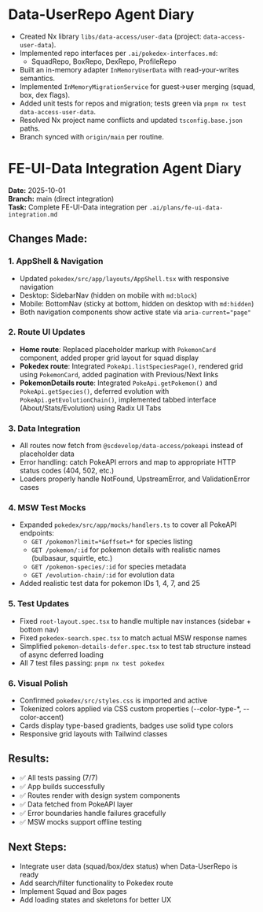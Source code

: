 # Data-UserRepo Agent Diary

- Created Nx library `libs/data-access/user-data` (project: `data-access-user-data`).
- Implemented repo interfaces per `.ai/pokedex-interfaces.md`:
  - SquadRepo, BoxRepo, DexRepo, ProfileRepo
- Built an in-memory adapter `InMemoryUserData` with read-your-writes semantics.
- Implemented `InMemoryMigrationService` for guest→user merging (squad, box, dex flags).
- Added unit tests for repos and migration; tests green via `pnpm nx test data-access-user-data`.
- Resolved Nx project name conflicts and updated `tsconfig.base.json` paths.
- Branch synced with `origin/main` per routine.

# FE-UI-Data Integration Agent Diary

**Date:** 2025-10-01  
**Branch:** main (direct integration)  
**Task:** Complete FE-UI-Data integration per `.ai/plans/fe-ui-data-integration.md`

## Changes Made:

### 1. AppShell & Navigation
- Updated `pokedex/src/app/layouts/AppShell.tsx` with responsive navigation
- Desktop: SidebarNav (hidden on mobile with `md:block`)
- Mobile: BottomNav (sticky at bottom, hidden on desktop with `md:hidden`)
- Both navigation components show active state via `aria-current="page"`

### 2. Route UI Updates
- **Home route**: Replaced placeholder markup with `PokemonCard` component, added proper grid layout for squad display
- **Pokedex route**: Integrated `PokeApi.listSpeciesPage()`, rendered grid using `PokemonCard`, added pagination with Previous/Next links
- **PokemonDetails route**: Integrated `PokeApi.getPokemon()` and `PokeApi.getSpecies()`, deferred evolution with `PokeApi.getEvolutionChain()`, implemented tabbed interface (About/Stats/Evolution) using Radix UI Tabs

### 3. Data Integration
- All routes now fetch from `@scdevelop/data-access/pokeapi` instead of placeholder data
- Error handling: catch PokeAPI errors and map to appropriate HTTP status codes (404, 502, etc.)
- Loaders properly handle NotFound, UpstreamError, and ValidationError cases

### 4. MSW Test Mocks
- Expanded `pokedex/src/app/mocks/handlers.ts` to cover all PokeAPI endpoints:
  - `GET /pokemon?limit=*&offset=*` for species listing
  - `GET /pokemon/:id` for pokemon details with realistic names (bulbasaur, squirtle, etc.)
  - `GET /pokemon-species/:id` for species metadata
  - `GET /evolution-chain/:id` for evolution data
- Added realistic test data for pokemon IDs 1, 4, 7, and 25

### 5. Test Updates
- Fixed `root-layout.spec.tsx` to handle multiple nav instances (sidebar + bottom nav)
- Fixed `pokedex-search.spec.tsx` to match actual MSW response names
- Simplified `pokemon-details-defer.spec.tsx` to test tab structure instead of async deferred loading
- All 7 test files passing: `pnpm nx test pokedex`

### 6. Visual Polish
- Confirmed `pokedex/src/styles.css` is imported and active
- Tokenized colors applied via CSS custom properties (--color-type-*, --color-accent)
- Cards display type-based gradients, badges use solid type colors
- Responsive grid layouts with Tailwind classes

## Results:
- ✅ All tests passing (7/7)
- ✅ App builds successfully
- ✅ Routes render with design system components
- ✅ Data fetched from PokeAPI layer
- ✅ Error boundaries handle failures gracefully
- ✅ MSW mocks support offline testing

## Next Steps:
- Integrate user data (squad/box/dex status) when Data-UserRepo is ready
- Add search/filter functionality to Pokedex route
- Implement Squad and Box pages
- Add loading states and skeletons for better UX
